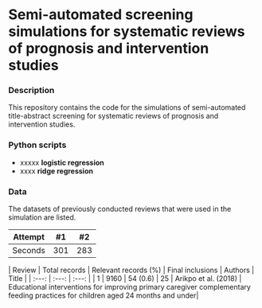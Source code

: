 # Semi-automated screening simulations for systematic reviews of prognosis and intervention studies

### Description
This repository contains the code for the simulations of semi-automated title-abstract screening for systematic reviews of prognosis and intervention studies.

### Python scripts
- xxxxx **logistic regression**
- xxxx **ridge regression**

### Data
The datasets of previously conducted reviews that were used in the simulation are listed.

| Attempt | #1    | #2    |
| :---:   | :---: | :---: |
| Seconds | 301   | 283   |

| Review | Total records    | Relevant records (%)    | Final inclusions | Authors | Title |
| :---:   | :---: | :---: |
| 1 | 9160   | 54 (0.6)   | 25 | Arikpo et al. (2018) | Educational interventions for improving primary caregiver complementary feeding practices for children aged 24 months and under|

